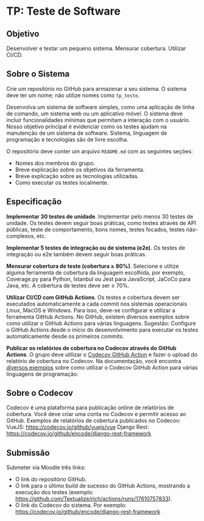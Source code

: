 # TP: Teste de Software

## Objetivo
Desenvolver e testar um pequeno sistema. Mensurar cobertura. Utilizar CI/CD.

## Sobre o Sistema

Crie um repositório no GitHub para armazenar a seu sistema. O sistema deve ter um nome; não utilize nomes como `tp_teste`.

Desenvolva um sistema de software simples, como uma aplicação de linha de comando, um sistema web ou um aplicativo móvel. O sistema deve incluir funcionalidades mínimas que permitam a interação com o usuário. Nosso objetivo principal é evidenciar como os testes ajudam na manutenção de um sistema de software. Sistema, linguagem de programação e tecnologias são de livre escolha.

O repositório deve conter um arquivo `README.md` com as seguintes seções:
- Nomes dos membros do grupo.
- Breve explicação sobre os objetivos da ferramenta.
- Breve explicação sobre as tecnologias utilizadas.
- Como executar os testes localmente.

## Especificação

**Implementar 30 testes de unidade**. Implementar pelo menos 30 testes de unidade. Os testes devem seguir boas práticas, como testes através de API públicas, teste de comportamento, bons nomes, testes focados, testes não-complexos, etc. 

**Implementar 5 testes de integração ou de sistema (e2e)**. Os testes de integração ou e2e também devem seguir boas práticas.

**Mensurar cobertura de teste (cobertura ≥ 80%)**. Selecione e utilize alguma ferramenta de cobertura da linguagem escolhida, por exemplo, Coverage.py para Python, Istanbul ou Jest para JavaScript, JaCoCo para Java, etc. A cobertura de testes deve ser ≥ 70%.

**Utilizar CI/CD com GitHub Actions**. Os testes e cobertura devem ser executados automaticamente a cada commit nos sistemas operacionais Linux, MacOS e Windows. Para isso, deve-se configurar e utilizar a ferramenta GitHub Actions. No GitHub, existem diversos exemplos sobre como utilizar o GitHub Actions para várias linguagens. Sugestão: Configure o GitHub Actions desde o início do desenvolvimento para executar os testes automaticamente desde os primeiros commits.

**Publicar os relatórios de cobertura no Codecov através do GitHub Actions**. O grupo deve utilizar o [Codecov GitHub Action](https://github.com/marketplace/actions/codecov) e fazer o upload do relatório de cobertura no Codecov. Na documentação, você encontra [diversos exemplos](https://docs.codecov.com/docs/supported-languages) sobre como utilizar o Codecov GitHub Action para várias linguagens de programação.

## Sobre o Codecov 

Codecov é uma plataforma para publicação online de relatórios de cobertura. Você deve criar uma conta no Codecov e permitir acesso ao GitHub. Exemplos de relatórios de cobertura publicados no Codecov:
VueJS: https://codecov.io/github/vuejs/vue
Django Rest: https://codecov.io/github/encode/django-rest-framework

## Submissão

Submeter via Moodle três links:
- O link do repositório GitHub.
- O link para o último build de sucesso do GitHub Actions, mostrando a execução dos testes (exemplo: https://github.com/Textualize/rich/actions/runs/17610757833).
- O link do Codecov do sistema. Por exemplo: https://codecov.io/github/encode/django-rest-framework
